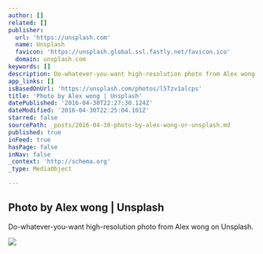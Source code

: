 ```yaml
---
author: []
related: []
publisher:
  url: 'https://unsplash.com'
  name: Unsplash
  favicon: 'https://unsplash.global.ssl.fastly.net/favicon.ico'
  domain: unsplash.com
keywords: []
description: Do-whatever-you-want high-resolution photo from Alex wong on Unsplash.
app_links: []
isBasedOnUrl: 'https://unsplash.com/photos/l5Tzv1alcps'
title: 'Photo by Alex wong | Unsplash'
datePublished: '2016-04-30T22:27:30.124Z'
dateModified: '2016-04-30T22:25:04.101Z'
starred: false
sourcePath: _posts/2016-04-30-photo-by-alex-wong-or-unsplash.md
published: true
inFeed: true
hasPage: false
inNav: false
_context: 'http://schema.org'
_type: MediaObject

---
```

<article style=""><h1>Photo by Alex wong | Unsplash</h1><p>Do-whatever-you-want high-resolution photo from Alex wong on Unsplash.</p><img src="http://images.unsplash.com/photo-1431576901776-e539bd916ba2?ixlib=rb-0.3.5&amp;q=80&amp;fm=jpg&amp;crop=entropy&amp;w=1080&amp;fit=max&amp;s=47d289aab516853866fd57d2312fd101" /></article>